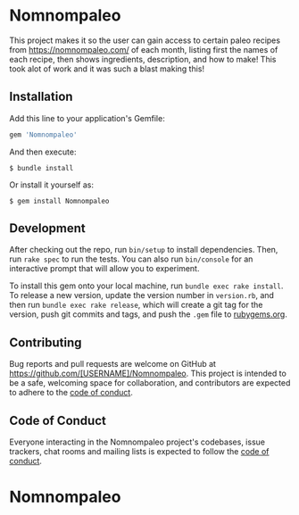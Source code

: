 # Nomnompaleo

This project makes it so the user can gain access to certain paleo recipes from https://nomnompaleo.com/ of each month, listing first the names of each recipe, then shows ingredients, description, and how to make! This took alot of work and it was such a blast making this!

## Installation

Add this line to your application's Gemfile:

```ruby
gem 'Nomnompaleo'
```

And then execute:

    $ bundle install

Or install it yourself as:

    $ gem install Nomnompaleo


## Development

After checking out the repo, run `bin/setup` to install dependencies. Then, run `rake spec` to run the tests. You can also run `bin/console` for an interactive prompt that will allow you to experiment.

To install this gem onto your local machine, run `bundle exec rake install`. To release a new version, update the version number in `version.rb`, and then run `bundle exec rake release`, which will create a git tag for the version, push git commits and tags, and push the `.gem` file to [rubygems.org](https://rubygems.org).

## Contributing

Bug reports and pull requests are welcome on GitHub at https://github.com/[USERNAME]/Nomnompaleo. This project is intended to be a safe, welcoming space for collaboration, and contributors are expected to adhere to the [code of conduct](https://github.com/[USERNAME]/Nomnompaleo/blob/master/CODE_OF_CONDUCT.md).


## Code of Conduct

Everyone interacting in the Nomnompaleo project's codebases, issue trackers, chat rooms and mailing lists is expected to follow the [code of conduct](https://github.com/[USERNAME]/Nomnompaleo/blob/master/CODE_OF_CONDUCT.md).
# Nomnompaleo
